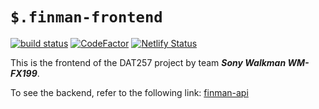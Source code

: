 # ``` $.finman-frontend ```
[![build status](https://github.com/gabrielbrattgard/finman-frontend/actions/workflows/main.yml/badge.svg)](https://github.com//gabrielbrattgard/finman-frontend/actions)
[![CodeFactor](https://www.codefactor.io/repository/github/gabrielbrattgard/finman-frontend/badge)](https://www.codefactor.io/repository/github/gabrielbrattgard/finman-frontend)
[![Netlify Status](https://api.netlify.com/api/v1/badges/31142def-6a8f-4586-bab4-013aba2f4af8/deploy-status)](https://app.netlify.com/sites/hardcore-pike-6a3846/deploys)

This is the frontend of the DAT257 project by team **_Sony Walkman WM-FX199_**.

To see the backend, refer to the following link: [finman-api](https://github.com/Puh00/finman-api)

